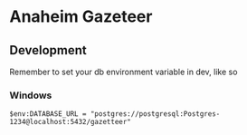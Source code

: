 # Anaheim Gazeteer

## Development

Remember to set your db environment variable in dev, like so

### Windows
```
$env:DATABASE_URL = "postgres://postgresql:Postgres-1234@localhost:5432/gazetteer"
```
